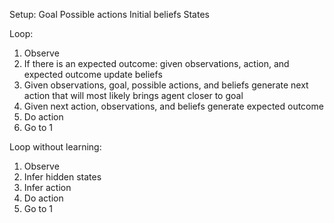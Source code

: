 Setup:
Goal
Possible actions
Initial beliefs
States

Loop:
1. Observe
2. If there is an expected outcome: given observations, action, and expected outcome update beliefs
3. Given observations, goal, possible actions, and beliefs generate next action that will most likely brings agent closer to goal
4. Given next action, observations, and beliefs generate expected outcome
5. Do action
6. Go to 1


Loop without learning:
1. Observe
2. Infer hidden states
3. Infer action
4. Do action
5. Go to 1